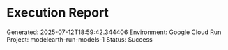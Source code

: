 
# Execution Report

Generated: 2025-07-12T18:59:42.344406
Environment: Google Cloud Run
Project: modelearth-run-models-1
Status: Success
